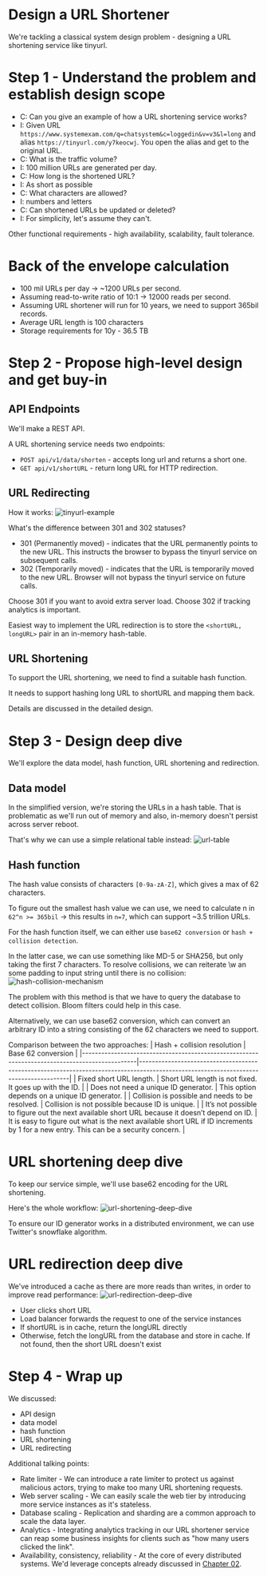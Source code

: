 # Design a URL Shortener
We're tackling a classical system design problem - designing a URL shortening service like tinyurl.

# Step 1 - Understand the problem and establish design scope
 * C: Can you give an example of how a URL shortening service works?
 * I: Given URL `https://www.systemexam.com/q=chatsystem&c=loggedin&v=v3&l=long` and alias `https://tinyurl.com/y7keocwj`. You open the alias and get to the original URL.
 * C: What is the traffic volume?
 * I: 100 million URLs are generated per day.
 * C: How long is the shortened URL?
 * I: As short as possible
 * C: What characters are allowed?
 * I: numbers and letters
 * C: Can shortened URLs be updated or deleted?
 * I: For simplicity, let's assume they can't.

Other functional requirements - high availability, scalability, fault tolerance.

# Back of the envelope calculation
 * 100 mil URLs per day -> ~1200 URLs per second.
 * Assuming read-to-write ratio of 10:1 -> 12000 reads per second.
 * Assuming URL shortener will run for 10 years, we need to support 365bil records.
 * Average URL length is 100 characters
 * Storage requirements for 10y - 36.5 TB

# Step 2 - Propose high-level design and get buy-in
## API Endpoints
We'll make a REST API.

A URL shortening service needs two endpoints:
 * `POST api/v1/data/shorten` - accepts long url and returns a short one.
 * `GET api/v1/shortURL` - return long URL for HTTP redirection.

## URL Redirecting
How it works:
![tinyurl-example](images/tinyurl-example.png)

What's the difference between 301 and 302 statuses?
 * 301 (Permanently moved) - indicates that the URL permanently points to the new URL. This instructs the browser to bypass the tinyurl service on subsequent calls.
 * 302 (Temporarily moved) - indicates that the URL is temporarily moved to the new URL. Browser will not bypass the tinyurl service on future calls.

Choose 301 if you want to avoid extra server load. Choose 302 if tracking analytics is important.

Easiest way to implement the URL redirection is to store the `<shortURL, longURL>` pair in an in-memory hash-table.

## URL Shortening
To support the URL shortening, we need to find a suitable hash function.

It needs to support hashing long URL to shortURL and mapping them back.

Details are discussed in the detailed design.

# Step 3 - Design deep dive
We'll explore the data model, hash function, URL shortening and redirection.

## Data model
In the simplified version, we're storing the URLs in a hash table. That is problematic as we'll run out of memory and also, in-memory doesn't persist across server reboot.

That's why we can use a simple relational table instead:
![url-table](images/url-table.png)

## Hash function
The hash value consists of characters `[0-9a-zA-Z]`, which gives a max of 62 characters.

To figure out the smallest hash value we can use, we need to calculate n in `62^n >= 365bil` -> this results in `n=7`, which can support ~3.5 trillion URLs.

For the hash function itself, we can either use `base62 conversion` or `hash + collision detection`.

In the latter case, we can use something like MD-5 or SHA256, but only taking the first 7 characters. To resolve collisions, we can reiterate \w an some padding to input string until there is no collision:
![hash-collision-mechanism](images/hash-collision-mechanism.png)

The problem with this method is that we have to query the database to detect collision. Bloom filters could help in this case.

Alternatively, we can use base62 conversion, which can convert an arbitrary ID into a string consisting of the 62 characters we need to support.

Comparison between the two approaches:
| Hash + collision resolution                                                                   | Base 62 conversion                                                                                                                   |
|-----------------------------------------------------------------------------------------------|--------------------------------------------------------------------------------------------------------------------------------------|
| Fixed short URL length.                                                                       | Short URL length is not fixed. It goes up with the ID.                                                                               |
| Does not need a unique ID generator.                                                          | This option depends on a unique ID generator.                                                                                        |
| Collision is possible and needs to be resolved.                                               | Collision is not possible because ID is unique.                                                                                      |
| It’s not possible to figure out the next available short URL because it doesn’t depend on ID. | It is easy to figure out what is the next available short URL if ID increments by 1 for a new entry. This can be a security concern. |

# URL shortening deep dive
To keep our service simple, we'll use base62 encoding for the URL shortening.

Here's the whole workflow:
![url-shortening-deep-dive](images/url-shortening-deep-dive.png)

To ensure our ID generator works in a distributed environment, we can use Twitter's snowflake algorithm.

# URL redirection deep dive
We've introduced a cache as there are more reads than writes, in order to improve read performance:
![url-redirection-deep-dive](images/url-redirection-deep-dive.png)
 * User clicks short URL
 * Load balancer forwards the request to one of the service instances
 * If shortURL is in cache, return the longURL directly
 * Otherwise, fetch the longURL from the database and store in cache. If not found, then the short URL doesn't exist
 
# Step 4 - Wrap up
We discussed:
 * API design
 * data model
 * hash function
 * URL shortening
 * URL redirecting

Additional talking points:
 * Rate limiter - We can introduce a rate limiter to protect us against malicious actors, trying to make too many URL shortening requests.
 * Web server scaling - We can easily scale the web tier by introducing more service instances as it's stateless.
 * Database scaling - Replication and sharding are a common approach to scale the data layer.
 * Analytics - Integrating analytics tracking in our URL shortener service can reap some business insights for clients such as "how many users clicked the link".
 * Availability, consistency, reliability - At the core of every distributed systems. We'd leverage concepts already discussed in [Chapter 02](../chapter02).

